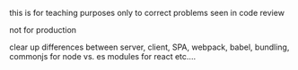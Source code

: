 this is for teaching purposes only
to correct problems seen in code review

not for production

clear up differences between server, client, SPA, webpack, babel, bundling, 
commonjs for node vs. es modules for react
etc....



